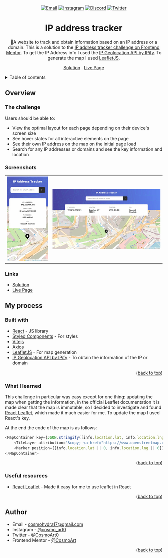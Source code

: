 <div id="top"></div>

<div align="center">

<a href="mailto:cosmohydra17@gmail.com"><img src="https://img.shields.io/badge/Gmail-D14836?style=for-the-badge&logo=gmail&logoColor=white" alt="Email"></img></a>
<a href="https://www.instagram.com/cosmo_art0/"><img src="https://img.shields.io/badge/Instagram-E4405F?style=for-the-badge&logo=instagram&logoColor=white" alt="Instagram" /></a>
<a href="https://www.discord.com/users/734087835472232559/"><img src="https://img.shields.io/badge/Discord-7289DA?style=for-the-badge&logo=discord&logoColor=white" alt="Discord" /></a>
<a href="https://twitter.com/CosmoArt0"><img src="https://img.shields.io/badge/Twitter-1DA1F2?style=for-the-badge&logo=twitter&logoColor=white" alt="Twitter" /></a>

# IP address tracker

📍A website to track and obtain information based on an IP address or a domain. This is a solution to the [IP address tracker challenge on Frontend Mentor](https://www.frontendmentor.io/challenges/ip-address-tracker-I8-0yYAH0). To get the IP Address info I used the [IP Geolocation API by IPify](https://geo.ipify.org/). To generate the map I used [LeafletJS](https://leafletjs.com/).

[Solution][solution-url] . [Live Page][live-page]

</div>

<details>
<summary>Table of contents</summary>

-   [Overview](#overview)
    -   [The challenge](#the-challenge)
    -   [Screenshots](#screenshots)
    -   [Links](#links)
-   [My process](#my-process)
    -   [Built with](#built-with)
    -   [What I learned](#what-i-learned)
    -   [Useful resources](#useful-resources)
-   [Author](#author)

</details>

## Overview

### The challenge

Users should be able to:

-   View the optimal layout for each page depending on their device's screen size
-   See hover states for all interactive elements on the page
-   See their own IP address on the map on the initial page load
-   Search for any IP addresses or domains and see the key information and location

### Screenshots

<table>
        <tr>
		    <td>
                <img src="./screenshots/mobile.webp" width="100%" title="Mobile solution"  />
            </td>
            <td>
                <img src="./screenshots/desktop.webp" width="100%" title="Desktop solution"/>
            </td>
        </tr>
</table>

### Links

-   [Solution][solution-url]
-   [Live Page][live-page]

## My process

### Built with

-   [React](https://reactjs.org/) - JS library
-   [Styled Components](https://styled-components.com/) - For styles
-   [Vitejs](https://vitejs.dev)
-   [Axios](https://axios-http.com)
-   [LeafletJS](https://leafletjs.com/) - For map generation
-   [IP Geolocation API by IPify](https://geo.ipify.org/) - To obtain the information of the IP or domain

<p align="right">(<a href="#top">back to top</a>)</p>

### What I learned

This challenge in particular was easy except for one thing: updating the map when getting the information, in the official Leaflet documentation it is made clear that the map is immutable, so I decided to investigate and found [React Leaflet](https://react-leaflet.js.org), which made it much easier for me. To update the map I used React's key.

At the end the code of the map is as follows:

```js
<MapContainer key={JSON.stringify([info.location.lat, info.location.lng])} center={[info.location.lat || 0, info.location.lng || 0]} zoom={17.5} id="map">
	<TileLayer attribution='&copy; <a href="https://www.openstreetmap.org/copyright">OpenStreetMap</a> contributors' url="https://{s}.tile.openstreetmap.org/{z}/{x}/{y}.png" />
	<Marker position={[info.location.lat || 0, info.location.lng || 0]} icon={locationIcon}></Marker>
</MapContainer>
```

<p align="right">(<a href="#top">back to top</a>)</p>

### Useful resources

-   [React Leaflet](https://react-leaflet.js.org) - Made it easy for me to use leaflet in React

<p align="right">(<a href="#top">back to top</a>)</p>

## Author

-   Email - [cosmohydra17@gmail.com](mailto:cosmohydra17@gmail.com)
-   Instagram - [@cosmo_art0](https://www.instagram.com/cosmo_art0/)
-   Twitter - [@CosmoArt0](https://twitter.com/cosmoart0)
-   Frontend Mentor - [@CosmoArt](https://www.frontendmentor.io/profile/cosmoart)

<p align="right">(<a href="#top">back to top</a>)</p>

[live-page]: https://ip-trackerr.vercel.app
[solution-url]: https://www.frontendmentor.io/solutions/ip-address-tracker-solution-tHNFTFIXxt